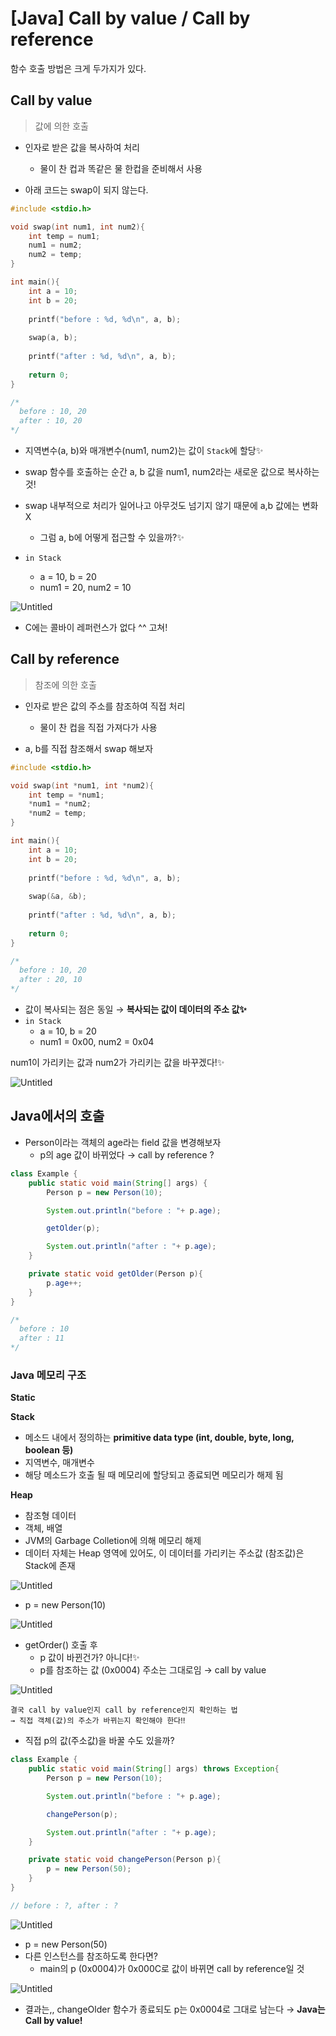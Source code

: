 # [Java] Call by value / Call by reference

함수 호출 방법은 크게 두가지가 있다.

## Call by value

> 값에 의한 호출
> 
- 인자로 받은 값을 복사하여 처리
    - 물이 찬 컵과 똑같은 물 한컵을 준비해서 사용

- 아래 코드는 swap이 되지 않는다.

```c
#include <stdio.h>

void swap(int num1, int num2){
	int temp = num1;
	num1 = num2;
	num2 = temp;
}

int main(){
	int a = 10;
	int b = 20;
	
	printf("before : %d, %d\n", a, b);
	
	swap(a, b);
	
	printf("after : %d, %d\n", a, b);
	
	return 0;
}

/*
  before : 10, 20
  after : 10, 20
*/
```

- 지역변수(a, b)와 매개변수(num1, num2)는 값이 `Stack`에 할당✨
- swap 함수를 호출하는 순간 a, b 값을 num1, num2라는 새로운 값으로 복사하는 것!
- swap 내부적으로 처리가 일어나고 아무것도 넘기지 않기 때문에 a,b 값에는 변화 X
    - 그럼 a, b에 어떻게 접근할 수 있을까?✨

- `in Stack`
    - a = 10, b = 20
    - num1 = 20, num2 = 10

![Untitled](%5BJava%5D%20Call%20by%20value%20Call%20by%20reference%20ad48c9a904b841df8608bba81b68bdc0/Untitled.png)

- C에는 콜바이 레퍼런스가 없다 ^^ 고쳐!

## Call by reference

> 참조에 의한 호출
> 
- 인자로 받은 값의 주소를 참조하여 직접 처리
    - 물이 찬 컵을 직접 가져다가 사용

- a, b를 직접 참조해서 swap 해보자

```c
#include <stdio.h>

void swap(int *num1, int *num2){
	int temp = *num1;
	*num1 = *num2;
	*num2 = temp;
}

int main(){
	int a = 10;
	int b = 20;
	
	printf("before : %d, %d\n", a, b);
	
	swap(&a, &b);
	
	printf("after : %d, %d\n", a, b);
	
	return 0;
}

/*
  before : 10, 20
  after : 20, 10
*/
```

- 값이 복사되는 점은 동일 → **복사되는 값이 데이터의 주소 값✨**
- `in Stack`
    - a = 10, b = 20
    - num1 = 0x00, num2 = 0x04

num1이 가리키는 값과 num2가 가리키는 값을 바꾸겠다!✨

![Untitled](%5BJava%5D%20Call%20by%20value%20Call%20by%20reference%20ad48c9a904b841df8608bba81b68bdc0/Untitled%201.png)

## Java에서의 호출

- Person이라는 객체의 age라는 field 값을 변경해보자
    - p의 age 값이 바뀌었다 → call by reference ?

```java
class Example {
    public static void main(String[] args) {
        Person p = new Person(10);

        System.out.println("before : "+ p.age);

        getOlder(p);

        System.out.println("after : "+ p.age);
    }

    private static void getOlder(Person p){
        p.age++;
    }
}

/*
  before : 10
  after : 11
*/
```

### Java 메모리 구조

**Static**

**Stack**

- 메소드 내에서 정의하는 **primitive data type (int, double, byte, long, boolean 등)**
- 지역변수, 매개변수
- 해당 메소드가 호출 될 때 메모리에 할당되고 종료되면 메모리가 해제 됨

**Heap**

- 참조형 데이터
- 객체, 배열
- JVM의 Garbage Colletion에 의해 메모리 해제
- 데이터 자체는 Heap 영역에 있어도, 이 데이터를 가리키는 주소값 (참조값)은 Stack에 존재

![Untitled](%5BJava%5D%20Call%20by%20value%20Call%20by%20reference%20ad48c9a904b841df8608bba81b68bdc0/Untitled%202.png)

- p = new Person(10)

![Untitled](%5BJava%5D%20Call%20by%20value%20Call%20by%20reference%20ad48c9a904b841df8608bba81b68bdc0/Untitled%203.png)

- getOrder() 호출 후
    - p 값이 바뀐건가? 아니다!✨
    - p를 참조하는 값 (0x0004) 주소는 그대로임 → call by value

![Untitled](%5BJava%5D%20Call%20by%20value%20Call%20by%20reference%20ad48c9a904b841df8608bba81b68bdc0/Untitled%204.png)

```
결국 call by value인지 call by reference인지 확인하는 법 
→ 직접 객체(값)의 주소가 바뀌는지 확인해야 한다‼️
```

- 직접 p의 값(주소값)을 바꿀 수도 있을까?

```java
class Example {
    public static void main(String[] args) throws Exception{
        Person p = new Person(10);

        System.out.println("before : "+ p.age);

        changePerson(p);

        System.out.println("after : "+ p.age);
    }

    private static void changePerson(Person p){
        p = new Person(50);
    }
}

// before : ?, after : ?
```

![Untitled](%5BJava%5D%20Call%20by%20value%20Call%20by%20reference%20ad48c9a904b841df8608bba81b68bdc0/Untitled%205.png)

- p = new Person(50)
- 다른 인스턴스를 참조하도록 한다면?
    - main의 p (0x0004)가 0x000C로 값이 바뀌면 call by reference일 것

![Untitled](%5BJava%5D%20Call%20by%20value%20Call%20by%20reference%20ad48c9a904b841df8608bba81b68bdc0/Untitled%206.png)

- 결과는,, changeOlder 함수가 종료되도 p는 0x0004로 그대로 남는다 → **Java는 Call by value!**